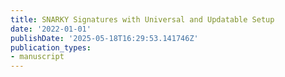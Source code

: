 ```yaml
---
title: SNARKY Signatures with Universal and Updatable Setup
date: '2022-01-01'
publishDate: '2025-05-18T16:29:53.141746Z'
publication_types:
- manuscript
---
```

